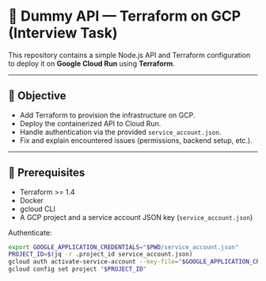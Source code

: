 # 🧩 Dummy API — Terraform on GCP (Interview Task)

This repository contains a simple Node.js API and Terraform configuration
to deploy it on **Google Cloud Run** using **Terraform**.

---

## 🧱 Objective

- Add Terraform to provision the infrastructure on GCP.
- Deploy the containerized API to Cloud Run.
- Handle authentication via the provided `service_account.json`.
- Fix and explain encountered issues (permissions, backend setup, etc.).

---

## 🧰 Prerequisites

- Terraform >= 1.4
- Docker
- gcloud CLI
- A GCP project and a service account JSON key (`service_account.json`)

Authenticate:

```bash
export GOOGLE_APPLICATION_CREDENTIALS="$PWD/service_account.json"
PROJECT_ID=$(jq -r .project_id service_account.json)
gcloud auth activate-service-account --key-file="$GOOGLE_APPLICATION_CREDENTIALS"
gcloud config set project "$PROJECT_ID"
